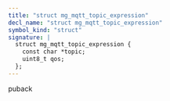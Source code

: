 ```yaml
---
title: "struct mg_mqtt_topic_expression"
decl_name: "struct mg_mqtt_topic_expression"
symbol_kind: "struct"
signature: |
  struct mg_mqtt_topic_expression {
    const char *topic;
    uint8_t qos;
  };
---
```


puback 

